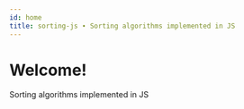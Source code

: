 ```yaml
---
id: home
title: sorting-js ∙ Sorting algorithms implemented in JS
---
```


# Welcome!

Sorting algorithms implemented in JS
